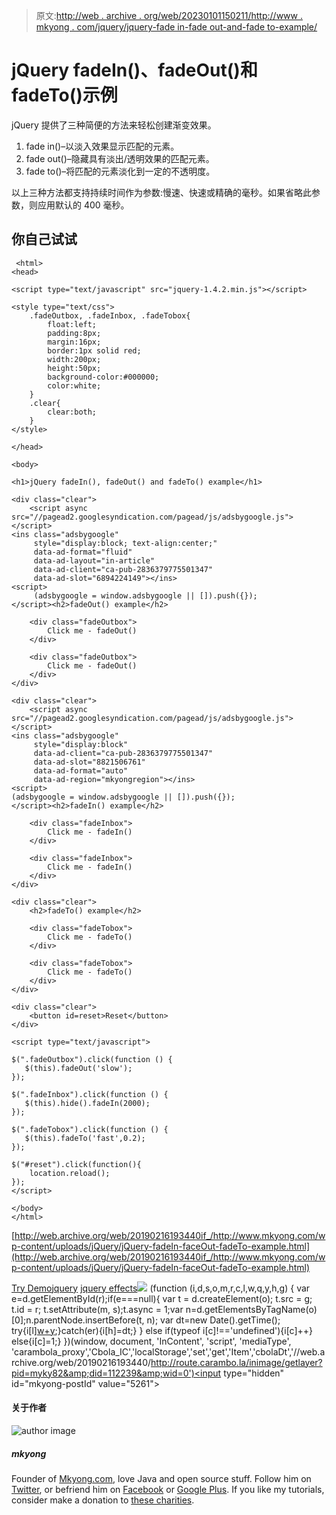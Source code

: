 > 原文:[http://web . archive . org/web/20230101150211/http://www . mkyong . com/jquery/jquery-fade in-fade out-and-fade to-example/](http://web.archive.org/web/20230101150211/http://www.mkyong.com/jquery/jquery-fadein-fadeout-and-fadeto-example/)

# jQuery fadeIn()、fadeOut()和 fadeTo()示例

jQuery 提供了三种简便的方法来轻松创建渐变效果。

1.  fade in()–以淡入效果显示匹配的元素。
2.  fade out()–隐藏具有淡出/透明效果的匹配元素。
3.  fade to()–将匹配的元素淡化到一定的不透明度。

以上三种方法都支持持续时间作为参数:慢速、快速或精确的毫秒。如果省略此参数，则应用默认的 400 毫秒。

## 你自己试试

```
 <html>
<head>

<script type="text/javascript" src="jquery-1.4.2.min.js"></script>

<style type="text/css">
	.fadeOutbox, .fadeInbox, .fadeTobox{
		float:left;
		padding:8px;
		margin:16px;
		border:1px solid red;
		width:200px;
		height:50px;
		background-color:#000000;
		color:white;
	}
	.clear{
		clear:both;
	}
</style>

</head>

<body>

<h1>jQuery fadeIn(), fadeOut() and fadeTo() example</h1>

<div class="clear">
	<script async src="//pagead2.googlesyndication.com/pagead/js/adsbygoogle.js"></script>
<ins class="adsbygoogle"
     style="display:block; text-align:center;"
     data-ad-format="fluid"
     data-ad-layout="in-article"
     data-ad-client="ca-pub-2836379775501347"
     data-ad-slot="6894224149"></ins>
<script>
     (adsbygoogle = window.adsbygoogle || []).push({});
</script><h2>fadeOut() example</h2>

	<div class="fadeOutbox">
		Click me - fadeOut()
	</div>

	<div class="fadeOutbox">
		Click me - fadeOut()
	</div>
</div>

<div class="clear">
	<script async src="//pagead2.googlesyndication.com/pagead/js/adsbygoogle.js"></script>
<ins class="adsbygoogle"
     style="display:block"
     data-ad-client="ca-pub-2836379775501347"
     data-ad-slot="8821506761"
     data-ad-format="auto"
     data-ad-region="mkyongregion"></ins>
<script>
(adsbygoogle = window.adsbygoogle || []).push({});
</script><h2>fadeIn() example</h2>

	<div class="fadeInbox">
		Click me - fadeIn()
	</div>

	<div class="fadeInbox">
		Click me - fadeIn()
	</div>
</div>

<div class="clear">
	<h2>fadeTo() example</h2>

	<div class="fadeTobox">
		Click me - fadeTo()
	</div>

	<div class="fadeTobox">
		Click me - fadeTo()
	</div>
</div>

<div class="clear">
	<button id=reset>Reset</button>
</div>

<script type="text/javascript">

$(".fadeOutbox").click(function () {
   $(this).fadeOut('slow');
});

$(".fadeInbox").click(function () {
   $(this).hide().fadeIn(2000);
});

$(".fadeTobox").click(function () {
   $(this).fadeTo('fast',0.2);
});

$("#reset").click(function(){
	location.reload();
});
</script>

</body>
</html> 
```

[http://web.archive.org/web/20190216193440if_/http://www.mkyong.com/wp-content/uploads/jQuery/jQuery-fadeIn-faceOut-fadeTo-example.html](http://web.archive.org/web/20190216193440if_/http://www.mkyong.com/wp-content/uploads/jQuery/jQuery-fadeIn-faceOut-fadeTo-example.html)

[Try Demo](http://web.archive.org/web/20190216193440/http://www.mkyong.com/wp-content/uploads/jQuery/jQuery-fadeIn-faceOut-fadeTo-example.html)[jquery](http://web.archive.org/web/20190216193440/http://www.mkyong.com/tag/jquery/) [jquery effects](http://web.archive.org/web/20190216193440/http://www.mkyong.com/tag/jquery-effects/)![](../Images/6ea2f47cb8b8b45785aa7c051a6f0935.png) (function (i,d,s,o,m,r,c,l,w,q,y,h,g) { var e=d.getElementById(r);if(e===null){ var t = d.createElement(o); t.src = g; t.id = r; t.setAttribute(m, s);t.async = 1;var n=d.getElementsByTagName(o)[0];n.parentNode.insertBefore(t, n); var dt=new Date().getTime(); try{i[l][w+y](h,i[l][q+y](h)+'&amp;'+dt);}catch(er){i[h]=dt;} } else if(typeof i[c]!=='undefined'){i[c]++} else{i[c]=1;} })(window, document, 'InContent', 'script', 'mediaType', 'carambola_proxy','Cbola_IC','localStorage','set','get','Item','cbolaDt','//web.archive.org/web/20190216193440/http://route.carambo.la/inimage/getlayer?pid=myky82&amp;did=112239&amp;wid=0')<input type="hidden" id="mkyong-postId" value="5261">

#### 关于作者

![author image](../Images/811506e130299d02c54806a794fb3273.png)

##### mkyong

Founder of [Mkyong.com](http://web.archive.org/web/20190216193440/http://mkyong.com/), love Java and open source stuff. Follow him on [Twitter](http://web.archive.org/web/20190216193440/https://twitter.com/mkyong), or befriend him on [Facebook](http://web.archive.org/web/20190216193440/http://www.facebook.com/java.tutorial) or [Google Plus](http://web.archive.org/web/20190216193440/https://plus.google.com/110948163568945735692?rel=author). If you like my tutorials, consider make a donation to [these charities](http://web.archive.org/web/20190216193440/http://www.mkyong.com/blog/donate-to-charity/).